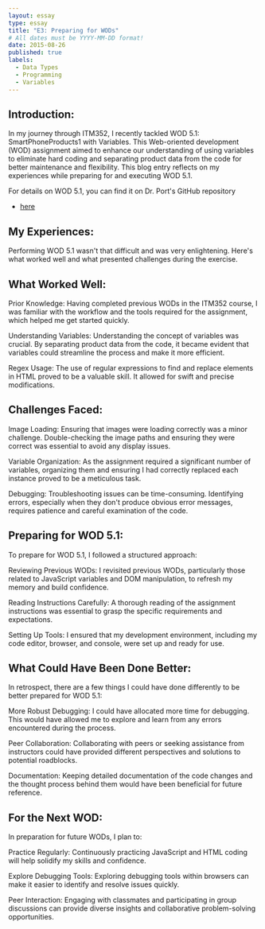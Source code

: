 ```yaml
---
layout: essay
type: essay
title: "E3: Preparing for WODs"
# All dates must be YYYY-MM-DD format!
date: 2015-08-26
published: true
labels:
  - Data Types
  - Programming
  - Variables
---
```


## Introduction:
In my journey through ITM352, I recently tackled WOD 5.1: SmartPhoneProducts1 with Variables. This Web-oriented development (WOD) assignment aimed to enhance our understanding of using variables to eliminate hard coding and separating product data from the code for better maintenance and flexibility. This blog entry reflects on my experiences while preparing for and executing WOD 5.1.

For details on WOD 5.1, you can find it on Dr. Port's GitHub repository <ul>
  <li><a href="https://dport96.github.io/ITM352/morea/060.expressions-operators/experience-invoice1.html">here</a></li>
</ul>

## My Experiences:
Performing WOD 5.1 wasn't that difficult and was very enlightening. Here's what worked well and what presented challenges during the exercise.

## What Worked Well:

Prior Knowledge: Having completed previous WODs in the ITM352 course, I was familiar with the workflow and the tools required for the assignment, which helped me get started quickly.

Understanding Variables: Understanding the concept of variables was crucial. By separating product data from the code, it became evident that variables could streamline the process and make it more efficient.

Regex Usage: The use of regular expressions to find and replace elements in HTML proved to be a valuable skill. It allowed for swift and precise modifications.

## Challenges Faced:

Image Loading: Ensuring that images were loading correctly was a minor challenge. Double-checking the image paths and ensuring they were correct was essential to avoid any display issues.

Variable Organization: As the assignment required a significant number of variables, organizing them and ensuring I had correctly replaced each instance proved to be a meticulous task.

Debugging: Troubleshooting issues can be time-consuming. Identifying errors, especially when they don't produce obvious error messages, requires patience and careful examination of the code.

## Preparing for WOD 5.1:
To prepare for WOD 5.1, I followed a structured approach:

Reviewing Previous WODs: I revisited previous WODs, particularly those related to JavaScript variables and DOM manipulation, to refresh my memory and build confidence.

Reading Instructions Carefully: A thorough reading of the assignment instructions was essential to grasp the specific requirements and expectations.

Setting Up Tools: I ensured that my development environment, including my code editor, browser, and console, were set up and ready for use.

## What Could Have Been Done Better:
In retrospect, there are a few things I could have done differently to be better prepared for WOD 5.1:

More Robust Debugging: I could have allocated more time for debugging. This would have allowed me to explore and learn from any errors encountered during the process.

Peer Collaboration: Collaborating with peers or seeking assistance from instructors could have provided different perspectives and solutions to potential roadblocks.

Documentation: Keeping detailed documentation of the code changes and the thought process behind them would have been beneficial for future reference.

## For the Next WOD:
In preparation for future WODs, I plan to:

Practice Regularly: Continuously practicing JavaScript and HTML coding will help solidify my skills and confidence.

Explore Debugging Tools: Exploring debugging tools within browsers can make it easier to identify and resolve issues quickly.

Peer Interaction: Engaging with classmates and participating in group discussions can provide diverse insights and collaborative problem-solving opportunities.
